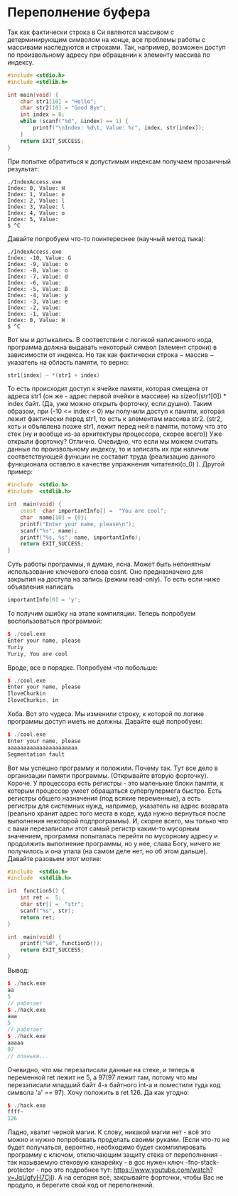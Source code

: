 # Переполнение  буфера
Так как фактически строка в Си являются массивом с детерминирующим символом на конце, все проблемы работы с массивами наследуются и строками. 
Так, например, возможен доступ по произвольному адресу при обращении к элементу массива по индексу.
```c++
#include <stdio.h>
#include <stdlib.h>

int main(void) {
    char str1[10] = "Hello";
    char str2[10] = "Good Bye";
    int index = 0;
    while (scanf("%d", &index) == 1) {
        printf("\nIndex: %d\t, Value: %c", index, str[index]);
    }
    return EXIT_SUCCESS;
}
```
При попытке обратиться к допустимым индексам получаем прозаичный результат:
```
./IndexAccess.exe
Index: 0, Value: H
Index: 1, Value: e
Index: 2, Value: l
Index: 3, Value: l
Index: 4, Value: o
Index: 5, Value:
$ ^C
```
Давайте попробуем что-то поинтереснее (научный метод тыка):
```
./IndexAccess.exe
Index: -10, Value: G
Index: -9, Value: o
Index: -8, Value: o
Index: -7, Value: d
Index: -6, Value:
Index: -5, Value: B
Index: -4, Value: y
Index: -3, Value: e
Index: -2, Value:
Index: -1, Value:
Index: 0, Value: H
$ ^C
```
Вот мы и дотыкались. В соответствии с логикой написанного кода, программа должна выдавать некоторый символ (элемент строки) в зависимости от индекса. Но так как фактически строка ~ массив ~ указатель на область памяти, то верно:
```c++
str1[index] ~ *(str1 + index)
```
То есть происходит доступ к ячейке памяти, которая смещена от адреса str1 (он же - адрес первой ячейки в массиве) на sizeof(str1[0]) * index байт. (Да, уже можно открыть форточку, если душно). Таким образом, при (-10 <= index < 0) мы получили доступ к памяти, которая лежит фактически перед str1, то есть к элементам массива str2. (str2, хоть и объявлена позже str1, лежит перед ней в памяти, потому что это стек (ну и вообще из-за архитектуры процессора, скорее всего)) Уже открыли форточку? Отлично. 
Очевидно, что если мы можем считать данные по произвольному индексу, то и записать их при наличии соответствующей функции не составит труда (реализацию данного функционала оставлю в качестве упражнения читателю(o_0) ).
Другой пример:
```c++
#include  <stdio.h>
#include  <stdlib.h>

int  main(void) {
    const  char importantInfo[] =  "You are cool";
    char  name[10] = {0};
    printf("Enter your name, please\n");
    scanf("%s", name);
    printf("%s, %s", name, importantInfo);
    return EXIT_SUCCESS;
}
``` 
Суть работы программы, я думаю, ясна. Может быть непонятным использование ключевого слова cosnt. Оно предназначено для закрытия на доступа на запись (режим read-only). То есть если ниже объявления написать 
```c++
importantInfo[0] = 'y';
```
То получим ошибку на этапе компиляции.
Теперь попробуем воспользоваться программой:
```c++
$ ./cool.exe
Enter your name, please
Yuriy
Yuriy, You are cool
```
Вроде, все в порядке. Попробуем что побольше:
```c++
$ ./cool.exe
Enter your name, please
IloveChurkin
IloveChurkin, in
```
Хоба. Вот это чудеса. Мы изменили строку, к которой по логике программы доступ иметь не должны. Давайте ещё попробуем:
 ```c++
 $ ./cool.exe
 Enter your name, please
aaaaaaaaaaaaaaaaaaaaaa
Segmentation fault
 ```
 Вот мы успешно программу и положили. Почему так. Тут все дело в организации памяти программы. (Открывайте вторую форточку).
 Короче. У процессора есть регистры - это маленькие блоки памяти, к которым процессор умеет обращаться суперлупермега быстро. Есть регистры общего назначения (под всякие переменные), а есть регистры для системных нужд, например, указатель на адрес возврата (реально хранит адрес того места в коде, куда нужно вернуться после выполнения некоторой подпрограммы). И, скорее всего, мы только что с вами перезаписали этот самый регистр каким-то мусорным значением, программа попыталась перейти по мусорному адресу и продолжить выполнение программы, но у нее, слава Богу, ничего не получилось и она упала (на самом деле нет, но об этом дальше).
Давайте разовьем этот мотив: 
```c++
#include  <stdio.h>
#include  <stdlib.h>

int  function5() {
    int ret =  5;
    char str[] =  "str";
    scanf("%s", str);
    return ret;
}

int  main(void) {
    printf("%d", function5());
    return EXIT_SUCCESS;
}
```
Вывод:
```c++
$ ./hack.exe
aa
5
// работает
$ ./hack.exe
aaa
5
// работает
$ ./hack.exe
aaaaa
97
// опаньки...
```
Очевидно, что мы перезаписали данные на стеке, и теперь в переменной ret лежит не 5, а 97(97 лежит там, потому что мы перезаписали младший байт 4-х байтного int-а и поместили туда код символа 'a' == 97). Хочу положить в ret 126. Да как угодно:
```c++
$ ./hack.exe
ffff~
126
```
Ладно, хватит черной магии. К слову, никакой магии нет - всё это можно и нужно попробовать проделать своими руками. (Если что-то не будет получаться, вероятно, необходимо будет скомпилировать программу с ключом, отключающим защиту стека от переполнения - так называемую стековую канарейку - в gcc нужен ключ -fno-stack-protector - про это подробнее тут:
https://www.youtube.com/watch?v=JqUgfyH7CjI). А на сегодня всё, закрывайте форточки, чтобы Вас не продуло, и берегите свой код от переполнений.


